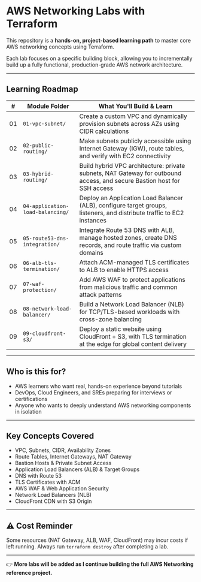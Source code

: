 # AWS Networking Labs with Terraform

This repository is a **hands-on, project-based learning path** to master core AWS networking concepts using Terraform.

Each lab focuses on a specific building block, allowing you to incrementally build up a fully functional, production-grade AWS network architecture.

---

## Learning Roadmap

| #  | Module Folder               | What You'll Build & Learn |
|----|------------------------------|----------------------------|
| 01 | `01-vpc-subnet/`             | Create a custom VPC and dynamically provision subnets across AZs using CIDR calculations |
| 02 | `02-public-routing/`         | Make subnets publicly accessible using Internet Gateway (IGW), route tables, and verify with EC2 connectivity |
| 03 | `03-hybrid-routing/`         | Build hybrid VPC architecture: private subnets, NAT Gateway for outbound access, and secure Bastion host for SSH access |
| 04 | `04-application-load-balancing/` | Deploy an Application Load Balancer (ALB), configure target groups, listeners, and distribute traffic to EC2 instances |
| 05 | `05-route53-dns-integration/` | Integrate Route 53 DNS with ALB, manage hosted zones, create DNS records, and route traffic via custom domains |
| 06 | `06-alb-tls-termination/`    | Attach ACM-managed TLS certificates to ALB to enable HTTPS access |
| 07 | `07-waf-protection/`         | Add AWS WAF to protect applications from malicious traffic and common attack patterns |
| 08 | `08-network-load-balancer/`  | Build a Network Load Balancer (NLB) for TCP/TLS-based workloads with cross-zone balancing |
| 09 | `09-cloudfront-s3/`          | Deploy a static website using CloudFront + S3, with TLS termination at the edge for global content delivery |

---

## Who is this for?

- AWS learners who want real, hands-on experience beyond tutorials
- DevOps, Cloud Engineers, and SREs preparing for interviews or certifications
- Anyone who wants to deeply understand AWS networking components in isolation

---

## Key Concepts Covered

- VPC, Subnets, CIDR, Availability Zones
- Route Tables, Internet Gateways, NAT Gateway
- Bastion Hosts & Private Subnet Access
- Application Load Balancers (ALB) & Target Groups
- DNS with Route 53
- TLS Certificates with ACM
- AWS WAF & Web Application Security
- Network Load Balancers (NLB)
- CloudFront CDN with S3 Origin

---

## ⚠️ Cost Reminder

Some resources (NAT Gateway, ALB, WAF, CloudFront) may incur costs if left running. Always run `terraform destroy` after completing a lab.

---

👉 **More labs will be added as I continue building the full AWS Networking reference project.**
